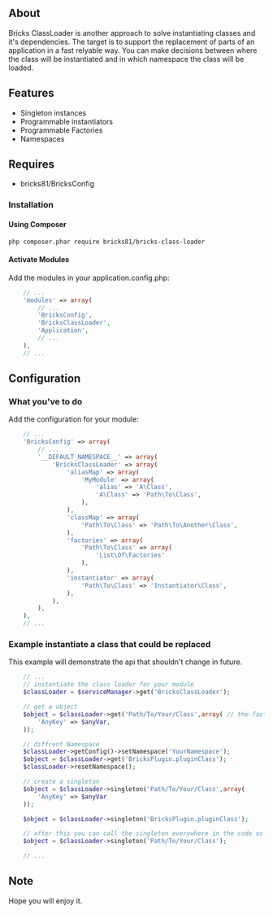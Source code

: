 ## About

Bricks ClassLoader is another approach to solve instantiating classes and it's dependencies. The target is to support the replacement of parts of an application
in a fast relyable way. You can make decisions between where the class will be instantiated and in which namespace the class will be loaded. 

## Features
- Singleton instances
- Programmable instantiators
- Programmable Factories
- Namespaces

## Requires
- bricks81/BricksConfig

### Installation

#### Using Composer

    php composer.phar require bricks81/bricks-class-loader

#### Activate Modules

Add the modules in your application.config.php:

```php
	// ...    
	'modules' => array(
    	// ...
    	'BricksConfig',	
    	'BricksClassLoader',
    	'Application',
    	// ...	
    ),
	// ...
```

## Configuration

### What you've to do

Add the configuration for your module:

```php
	// ...
	'BricksConfig' => array(
		// ...
		'__DEFAULT_NAMESPACE__' => array(
			'BricksClassLoader' => array(		
				'aliasMap' => array(
					'MyModule' => array(
						'alias' => 'A\Class',
						'A\Class' => 'Path\To\Class',
					),
				),	
				'classMap' => array(
					'Path\To\Class' => 'Path\To\Another\Class',
				),
				'factories' => array(
					'Path\To\Class' => array(
						'List\Of\Factories'				
					),	
				),
				'instantiator' => array(
					'Path\To\Class' => 'Instantiator\Class',
				),
			),			
		),
	),	
	// ...
```

### Example instantiate a class that could be replaced

This example will demonstrate the api that shouldn't change in future.

```php
	// ...
	// instantiate the class loader for your module
	$classLoader = $serviceManager->get('BricksClassLoader');

	// get a object
	$object = $classLoader->get('Path/To/Your/Class',array( // the factory parameters
		'AnyKey' => $anyVar,
	));

	// diffrent Namespace
	$classLoader->getConfig()->setNamespace('YourNamespace');
	$object = $classLoader->get('BricksPlugin.pluginClass');
	$classLoader->resetNamespace();

	// create a singleton
	$object = $classLoader->singleton('Path/To/Your/Class',array(
		'AnyKey' => $anyVar
	));

	$object = $classLoader->singleton('BricksPlugin.pluginClass');

	// after this you can call the singleton everywhere in the code as follows
	$object = $classLoader->singleton('Path/To/Your/Class');

	// ...
```

## Note

Hope you will enjoy it.